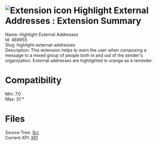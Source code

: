# ![Extension icon](https://addons.thunderbird.net/static/img/addon-icons/default-64.png) Highlight External Addresses : Extension Summary

Name: Highlight External Addresses  
Id: 469955  
Slug: highlight-external-addresses  
Description: This extension helps to warn the user when composing a message to a mixed group of people both in and out of the sender's organization. External addresses are highlighted in orange as a reminder.
  

# Compatibility
Min: 7.0  
Max: 31.*  

# Files

Source Tree: [Src](C:/Dev/Thunderbird/ThunderKdB/xall/xOther/469955-highlight-external-addresses/src)  
Current XPI: [XPI](C:/Dev/Thunderbird/ThunderKdB/xall/xOther/469955-highlight-external-addresses/xpi)  



